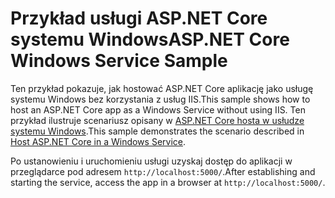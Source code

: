 # <a name="aspnet-core-windows-service-sample"></a><span data-ttu-id="cb675-101">Przykład usługi ASP.NET Core systemu Windows</span><span class="sxs-lookup"><span data-stu-id="cb675-101">ASP.NET Core Windows Service Sample</span></span>

<span data-ttu-id="cb675-102">Ten przykład pokazuje, jak hostować ASP.NET Core aplikację jako usługę systemu Windows bez korzystania z usług IIS.</span><span class="sxs-lookup"><span data-stu-id="cb675-102">This sample shows how to host an ASP.NET Core app as a Windows Service without using IIS.</span></span> <span data-ttu-id="cb675-103">Ten przykład ilustruje scenariusz opisany w [ASP.NET Core hosta w usłudze systemu Windows](https://docs.microsoft.com/aspnet/core/host-and-deploy/windows-service).</span><span class="sxs-lookup"><span data-stu-id="cb675-103">This sample demonstrates the scenario described in [Host ASP.NET Core in a Windows Service](https://docs.microsoft.com/aspnet/core/host-and-deploy/windows-service).</span></span>

<span data-ttu-id="cb675-104">Po ustanowieniu i uruchomieniu usługi uzyskaj dostęp do aplikacji w przeglądarce pod adresem `http://localhost:5000/`.</span><span class="sxs-lookup"><span data-stu-id="cb675-104">After establishing and starting the service, access the app in a browser at `http://localhost:5000/`.</span></span>
